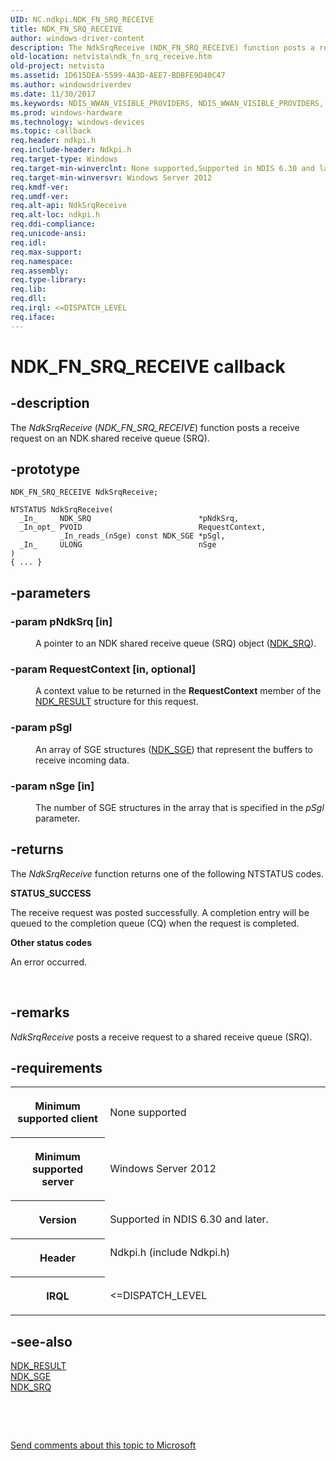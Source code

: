 ```yaml
---
UID: NC.ndkpi.NDK_FN_SRQ_RECEIVE
title: NDK_FN_SRQ_RECEIVE
author: windows-driver-content
description: The NdkSrqReceive (NDK_FN_SRQ_RECEIVE) function posts a receive request on an NDK shared receive queue (SRQ).
old-location: netvista\ndk_fn_srq_receive.htm
old-project: netvista
ms.assetid: 1D615DEA-5599-4A3D-AEE7-BDBFE9D40C47
ms.author: windowsdriverdev
ms.date: 11/30/2017
ms.keywords: NDIS_WWAN_VISIBLE_PROVIDERS, NDIS_WWAN_VISIBLE_PROVIDERS, *PNDIS_WWAN_VISIBLE_PROVIDERS
ms.prod: windows-hardware
ms.technology: windows-devices
ms.topic: callback
req.header: ndkpi.h
req.include-header: Ndkpi.h
req.target-type: Windows
req.target-min-winverclnt: None supported,Supported in NDIS 6.30 and later.
req.target-min-winversvr: Windows Server 2012
req.kmdf-ver: 
req.umdf-ver: 
req.alt-api: NdkSrqReceive
req.alt-loc: ndkpi.h
req.ddi-compliance: 
req.unicode-ansi: 
req.idl: 
req.max-support: 
req.namespace: 
req.assembly: 
req.type-library: 
req.lib: 
req.dll: 
req.irql: <=DISPATCH_LEVEL
req.iface: 
---
```


# NDK_FN_SRQ_RECEIVE callback



## -description
<p>The <i>NdkSrqReceive</i> (<i>NDK_FN_SRQ_RECEIVE</i>) function posts a receive request on an NDK shared receive queue (SRQ).</p>


## -prototype

````
NDK_FN_SRQ_RECEIVE NdkSrqReceive;

NTSTATUS NdkSrqReceive(
  _In_     NDK_SRQ                        *pNdkSrq,
  _In_opt_ PVOID                          RequestContext,
           _In_reads_(nSge) const NDK_SGE *pSgl,
  _In_     ULONG                          nSge
)
{ ... }
````


## -parameters
<dl>

### -param pNdkSrq [in]

<dd>
<p>A pointer to an NDK shared receive queue (SRQ) object
(<a href="..\ndkpi\ns-ndkpi--ndk-srq.md">NDK_SRQ</a>).</p>
</dd>

### -param RequestContext [in, optional]

<dd>
<p>A context value to be returned in the <b>RequestContext</b> member of the <a href="..\ndkpi\ns-ndkpi--ndk-result.md">NDK_RESULT</a> structure for this request.
</p>
</dd>

### -param pSgl 

<dd>
<p>An array of SGE structures (<a href="..\ndkpi\ns-ndkpi--ndk-sge.md">NDK_SGE</a>) that represent the buffers to receive incoming data.
</p>
</dd>

### -param nSge [in]

<dd>
<p>The number of SGE structures in the array  that is specified in the <i>pSgl</i>
parameter.</p>
</dd>
</dl>

## -returns
<p>The 
     <i>NdkSrqReceive</i> function returns one of the following NTSTATUS codes.</p><dl>
<dt><b>STATUS_SUCCESS</b></dt>
</dl><p>The receive request was posted successfully. A completion entry will be queued to the completion queue (CQ) when the request is completed.
</p><dl>
<dt><b>Other status codes</b></dt>
</dl><p>An error occurred. </p>

<p> </p>

## -remarks
<p><i>NdkSrqReceive</i> posts a receive request to a shared receive queue (SRQ).</p>

## -requirements
<table>
<tr>
<th width="30%">
<p>Minimum supported client</p>
</th>
<td width="70%">
<p>None supported</p>
</td>
</tr>
<tr>
<th width="30%">
<p>Minimum supported server</p>
</th>
<td width="70%">
<p>Windows Server 2012</p>
</td>
</tr>
<tr>
<th width="30%">
<p>Version</p>
</th>
<td width="70%">
<p>Supported in NDIS 6.30 and later.</p>
</td>
</tr>
<tr>
<th width="30%">
<p>Header</p>
</th>
<td width="70%">
<dl>
<dt>Ndkpi.h (include Ndkpi.h)</dt>
</dl>
</td>
</tr>
<tr>
<th width="30%">
<p>IRQL</p>
</th>
<td width="70%">
<p>&lt;=DISPATCH_LEVEL</p>
</td>
</tr>
</table>

## -see-also
<dl>
<dt>
<a href="..\ndkpi\ns-ndkpi--ndk-result.md">NDK_RESULT</a>
</dt>
<dt>
<a href="..\ndkpi\ns-ndkpi--ndk-sge.md">NDK_SGE</a>
</dt>
<dt>
<a href="..\ndkpi\ns-ndkpi--ndk-srq.md">NDK_SRQ</a>
</dt>
</dl>
<p> </p>
<p> </p>
<p><a href="mailto:wsddocfb@microsoft.com?subject=Documentation%20feedback [netvista\netvista]:%20NDK_FN_SRQ_RECEIVE callback function%20 RELEASE:%20(11/30/2017)&amp;body=%0A%0APRIVACY STATEMENT%0A%0AWe use your feedback to improve the documentation. We don't use your email address for any other purpose, and we'll remove your email address from our system after the issue that you're reporting is fixed. While we're working to fix this issue, we might send you an email message to ask for more info. Later, we might also send you an email message to let you know that we've addressed your feedback.%0A%0AFor more info about Microsoft's privacy policy, see http://privacy.microsoft.com/en-us/default.aspx." title="Send comments about this topic to Microsoft">Send comments about this topic to Microsoft</a></p>
